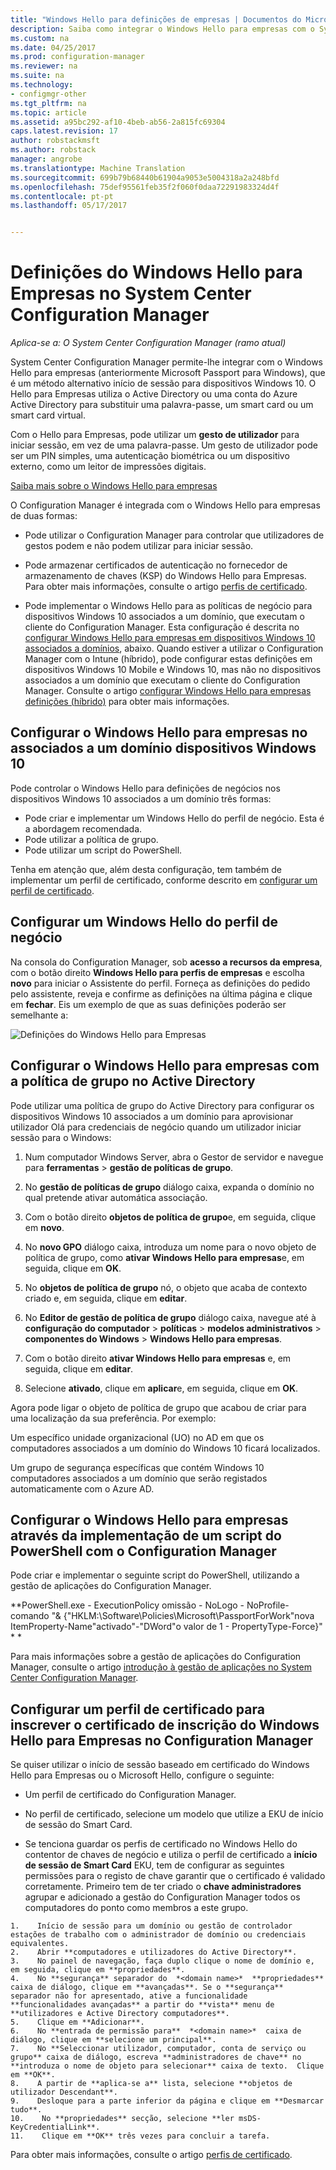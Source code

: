 ```yaml
---
title: "Windows Hello para definições de empresas | Documentos do Microsoft"
description: Saiba como integrar o Windows Hello para empresas com o System Center Configuration Manager.
ms.custom: na
ms.date: 04/25/2017
ms.prod: configuration-manager
ms.reviewer: na
ms.suite: na
ms.technology:
- configmgr-other
ms.tgt_pltfrm: na
ms.topic: article
ms.assetid: a95bc292-af10-4beb-ab56-2a815fc69304
caps.latest.revision: 17
author: robstackmsft
ms.author: robstack
manager: angrobe
ms.translationtype: Machine Translation
ms.sourcegitcommit: 699b79b68440b61904a9053e5004318a2a248bfd
ms.openlocfilehash: 75def95561feb35f2f060f0daa72291983324d4f
ms.contentlocale: pt-pt
ms.lasthandoff: 05/17/2017


---
```

# <a name="windows-hello-for-business-settings-in-system-center-configuration-manager"></a>Definições do Windows Hello para Empresas no System Center Configuration Manager

*Aplica-se a: O System Center Configuration Manager (ramo atual)*

System Center Configuration Manager permite-lhe integrar com o Windows Hello para empresas (anteriormente Microsoft Passport para Windows), que é um método alternativo início de sessão para dispositivos Windows 10. O Hello para Empresas utiliza o Active Directory ou uma conta do Azure Active Directory para substituir uma palavra-passe, um smart card ou um smart card virtual.  

Com o Hello para Empresas, pode utilizar um **gesto de utilizador** para iniciar sessão, em vez de uma palavra-passe. Um gesto de utilizador pode ser um PIN simples, uma autenticação biométrica ou um dispositivo externo, como um leitor de impressões digitais.

[Saiba mais sobre o Windows Hello para empresas](https://docs.microsoft.com/windows/access-protection/hello-for-business/hello-identity-verification)

 O Configuration Manager é integrada com o Windows Hello para empresas de duas formas:  

-   Pode utilizar o Configuration Manager para controlar que utilizadores de gestos podem e não podem utilizar para iniciar sessão.  

-   Pode armazenar certificados de autenticação no fornecedor de armazenamento de chaves (KSP) do Windows Hello para Empresas. Para obter mais informações, consulte o artigo [perfis de certificado](introduction-to-certificate-profiles.md).  

- Pode implementar o Windows Hello para as políticas de negócio para dispositivos Windows 10 associados a um domínio, que executam o cliente do Configuration Manager. Esta configuração é descrita no [configurar Windows Hello para empresas em dispositivos Windows 10 associados a domínios](#configure-windows-hello-for-business-on-domain-joined-windows-10-devices), abaixo. Quando estiver a utilizar o Configuration Manager com o Intune (híbrido), pode configurar estas definições em dispositivos Windows 10 Mobile e Windows 10, mas não no dispositivos associados a um domínio que executam o cliente do Configuration Manager. Consulte o artigo [configurar Windows Hello para empresas definições (híbrido)](../../mdm/deploy-use/windows-hello-for-business-settings.md) para obter mais informações.

## <a name="configure-windows-hello-for-business-on-domain-joined-windows-10-devices"></a>Configurar o Windows Hello para empresas no associados a um domínio dispositivos Windows 10
Pode controlar o Windows Hello para definições de negócios nos dispositivos Windows 10 associados a um domínio três formas:

- Pode criar e implementar um Windows Hello do perfil de negócio. Esta é a abordagem recomendada.
- Pode utilizar a política de grupo.  
- Pode utilizar um script do PowerShell.

Tenha em atenção que, além desta configuração, tem também de implementar um perfil de certificado, conforme descrito em [configurar um perfil de certificado](#configure-a-certificate-profile).

## <a name="configure-a-windows-hello-for-business-profile"></a>Configurar um Windows Hello do perfil de negócio  

Na consola do Configuration Manager, sob **acesso a recursos da empresa**, com o botão direito **Windows Hello para perfis de empresas** e escolha **novo** para iniciar o Assistente do perfil. Forneça as definições do pedido pelo assistente, reveja e confirme as definições na última página e clique em **fechar**. Eis um exemplo de que as suas definições poderão ser semelhante a:  

![Definições do Windows Hello para Empresas](../media/Hello-for-Business-settings.png)

## <a name="configure-windows-hello-for-business-with-group-policy-in-active-directory"></a>Configurar o Windows Hello para empresas com a política de grupo no Active Directory  

Pode utilizar uma política de grupo do Active Directory para configurar os dispositivos Windows 10 associados a um domínio para aprovisionar utilizador Olá para credenciais de negócio quando um utilizador iniciar sessão para o Windows:

1.  Num computador Windows Server, abra o Gestor de servidor e navegue para **ferramentas** > **gestão de políticas de grupo**.    

2.  No **gestão de políticas de grupo** diálogo caixa, expanda o domínio no qual pretende ativar automática associação.    

3.  Com o botão direito **objetos de política de grupo**e, em seguida, clique em **novo**.  

4.  No **novo GPO** diálogo caixa, introduza um nome para o novo objeto de política de grupo, como **ativar Windows Hello para empresas**e, em seguida, clique em **OK**.  

5.  No **objetos de política de grupo** nó, o objeto que acaba de contexto criado e, em seguida, clique em **editar**.  

6.  No **Editor de gestão de política de grupo** diálogo caixa, navegue até à **configuração do computador** > **políticas** > **modelos administrativos** > **componentes do Windows** > **Windows Hello para empresas**.  

7.  Com o botão direito **ativar Windows Hello para empresas** e, em seguida, clique em **editar**.   

8.  Selecione **ativado**, clique em **aplicar**e, em seguida, clique em **OK**.

Agora pode ligar o objeto de política de grupo que acabou de criar para uma localização da sua preferência. Por exemplo:    

   Um específico unidade organizacional (UO) no AD em que os computadores associados a um domínio do Windows 10 ficará localizados.    

   Um grupo de segurança específicas que contém Windows 10 computadores associados a um domínio que serão registados automaticamente com o Azure AD.    

## <a name="configure-windows-hello-for-business-by-deploying-a-powershell-script-with-configuration-manager"></a>Configurar o Windows Hello para empresas através da implementação de um script do PowerShell com o Configuration Manager    
Pode criar e implementar o seguinte script do PowerShell, utilizando a gestão de aplicações do Configuration Manager.    

**PowerShell.exe - ExecutionPolicy omissão - NoLogo - NoProfile-comando "& {"HKLM:\Software\Policies\Microsoft\PassportForWork"nova ItemProperty-Name"activado"-"DWord"o valor de 1 - PropertyType-Force}" * * 

Para mais informações sobre a gestão de aplicações do Configuration Manager, consulte o artigo [introdução à gestão de aplicações no System Center Configuration Manager](/sccm/apps/understand/introduction-to-application-management).  

## <a name="configure-a-certificate-profile-to-enroll-the-windows-hello-for-business-enrollment-certificate-in-configuration-manager"></a>Configurar um perfil de certificado para inscrever o certificado de inscrição do Windows Hello para Empresas no Configuration Manager  
 Se quiser utilizar o início de sessão baseado em certificado do Windows Hello para Empresas ou o Microsoft Hello, configure o seguinte:  

-   Um perfil de certificado do Configuration Manager.  

-   No perfil de certificado, selecione um modelo que utilize a EKU de início de sessão do Smart Card.  

-    Se tenciona guardar os perfis de certificado no Windows Hello do contentor de chaves de negócio e utiliza o perfil de certificado a **início de sessão de Smart Card** EKU, tem de configurar as seguintes permissões para o registo de chave garantir que o certificado é validado corretamente.
Primeiro tem de ter criado o **chave administradores** agrupar e adicionado a gestão do Configuration Manager todos os computadores do ponto como membros a este grupo.

    1.    Início de sessão para um domínio ou gestão de controlador estações de trabalho com o administrador de domínio ou credenciais equivalentes.
    2.    Abrir **computadores e utilizadores do Active Directory**.
    3.    No painel de navegação, faça duplo clique o nome de domínio e, em seguida, clique em **propriedades**.
    4.    No **segurança** separador do  *<domain name>*  **propriedades** caixa de diálogo, clique em **avançadas**. Se o **segurança** separador não for apresentado, ative a funcionalidade **funcionalidades avançadas** a partir do **vista** menu de **utilizadores e Active Directory computadores**.
    5.    Clique em **Adicionar**.
    6.    No **entrada de permissão para**  *<domain name>*  caixa de diálogo, clique em **selecione um principal**.
    7.    No **Seleccionar utilizador, computador, conta de serviço ou grupo** caixa de diálogo, escreva **administradores de chave** no **introduza o nome de objeto para selecionar** caixa de texto.  Clique em **OK**.
    8.    A partir de **aplica-se a** lista, selecione **objetos de utilizador Descendant**.
    9.    Desloque para a parte inferior da página e clique em **Desmarcar tudo**.
    10.    No **propriedades** secção, selecione **ler msDS-KeyCredentialLink**.
    11.    Clique em **OK** três vezes para concluir a tarefa.


 Para obter mais informações, consulte o artigo [perfis de certificado](introduction-to-certificate-profiles.md).  





